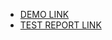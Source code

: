 
- [DEMO LINK](https://kostyakovbel.github.io/layout_hello-world/)
- [TEST REPORT LINK](https://kostyakovbel.github.io/layout_hello-world/report/html_report/index.html)
